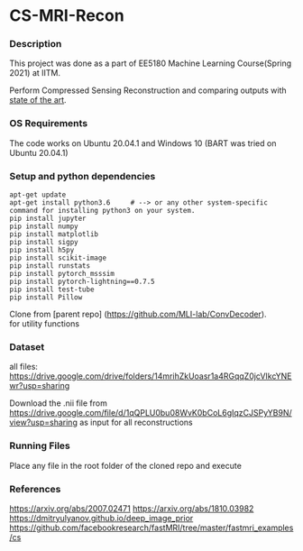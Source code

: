 # CS-MRI-Recon

### Description
This project was done as a part of EE5180 Machine Learning Course(Spring 2021) at IITM.

Perform Compressed Sensing Reconstruction and comparing outputs with [state of the art](https://github.com/MLI-lab/ConvDecoder). <br> 

### OS Requirements
The code works on Ubuntu 20.04.1 and Windows 10
(BART was tried on Ubuntu 20.04.1)

### Setup and python dependencies
    apt-get update
    apt-get install python3.6     # --> or any other system-specific command for installing python3 on your system.
	pip install jupyter
	pip install numpy
	pip install matplotlib
	pip install sigpy
	pip install h5py
	pip install scikit-image
	pip install runstats
	pip install pytorch_msssim
	pip install pytorch-lightning==0.7.5
	pip install test-tube
	pip install Pillow
Clone from [parent repo] (https://github.com/MLI-lab/ConvDecoder). <br> for utility functions

### Dataset
all files: https://drive.google.com/drive/folders/14mrihZkUoasr1a4RGqqZ0jcVIkcYNEwr?usp=sharing

Download the .nii file from https://drive.google.com/file/d/1qQPLU0bu08WvK0bCoL6gIqzCJSPyYB9N/view?usp=sharing as input for all reconstructions

### Running Files
Place any file in the root folder of the cloned repo and execute

### References
https://arxiv.org/abs/2007.02471
https://arxiv.org/abs/1810.03982
https://dmitryulyanov.github.io/deep_image_prior
https://github.com/facebookresearch/fastMRI/tree/master/fastmri_examples/cs
